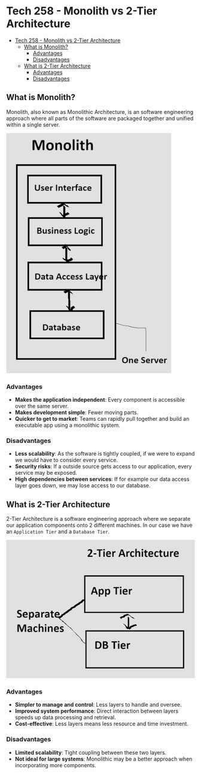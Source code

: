# Tech 258 - Monolith vs 2-Tier Architecture

- [Tech 258 - Monolith vs 2-Tier Architecture](#tech-258---monolith-vs-2-tier-architecture)
  - [What is Monolith?](#what-is-monolith)
    - [Advantages](#advantages)
    - [Disadvantages](#disadvantages)
  - [What is 2-Tier Architecture](#what-is-2-tier-architecture)
    - [Advantages](#advantages-1)
    - [Disadvantages](#disadvantages-1)

## What is Monolith?
Monolith, also known as Monolithic Architecture, is an software engineering approach where all parts of the software are packaged together and unified within a single server.

![monolithic_architecture.png](images/monolithic_architecture.png)

### Advantages
- **Makes the application independent**: Every component is accessible over the same server.
- **Makes development simple**: Fewer moving parts.
- **Quicker to get to market**: Teams can rapidly pull together and build an executable app using a monolithic system.

### Disadvantages
- **Less scalability**: As the software is tightly coupled, if we were to expand we would have to consider every service.
- **Security risks**: If a outside source gets access to our application, every service may be exposed.
- **High dependencies between services**: If for example our data access layer goes down, we may lose access to our database.

## What is 2-Tier Architecture
2-Tier Architecture is a software engineering approach where we separate our application components onto 2 different machines. In our case we have an `Application Tier` and a `Database Tier`.

![2_tier_architecture.png](images/2_tier_architecture.png)

### Advantages
- **Simpler to manage and control**: Less layers to handle and oversee.
- **Improved system performance**: Direct interaction between layers speeds up data processing and retrieval.
- **Cost-effective**: Less layers means less resource and time investment.

### Disadvantages
- **Limited scalability**: Tight coupling between these two layers.
- **Not ideal for large systems**: Monolithic may be a better approach when incorporating more components.

